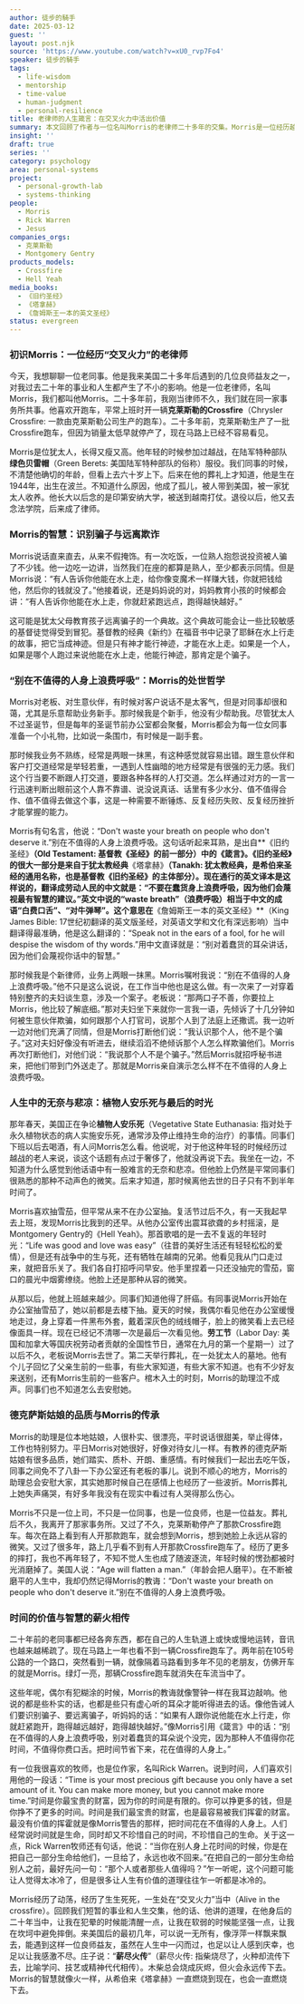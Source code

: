 ```yaml
---
author: 徒步的騎手
date: 2025-03-12
guest: ''
layout: post.njk
source: 'https://www.youtube.com/watch?v=xU0_rvp7Fo4'
speaker: 徒步的騎手
tags:
  - life-wisdom
  - mentorship
  - time-value
  - human-judgment
  - personal-resilience
title: 老律师的人生箴言：在交叉火力中活出价值
summary: 本文回顾了作者与一位名叫Morris的老律师二十多年的交集。Morris是一位经历越战的犹太裔律师，他的人生智慧和处事原则，如“别在不值得的人身上浪费呼吸”和识别骗子的告诫，对作者产生了深远影响。文章通过Morris的言行，探讨了如何在复杂多变的人生中，珍惜时间，识别真伪，并活出有价值的生命，强调了智慧传承的重要性。
insight: ''
draft: true
series: ''
category: psychology
area: personal-systems
project:
  - personal-growth-lab
  - systems-thinking
people:
  - Morris
  - Rick Warren
  - Jesus
companies_orgs:
  - 克莱斯勒
  - Montgomery Gentry
products_models:
  - Crossfire
  - Hell Yeah
media_books:
  - 《旧约圣经》
  - 《塔拿赫》
  - 《詹姆斯王一本的英文圣经》
status: evergreen
---
```


### 初识Morris：一位经历“交叉火力”的老律师

今天，我想聊聊一位老同事。他是我来美国二十多年后遇到的几位良师益友之一，对我过去二十年的事业和人生都产生了不小的影响。他是一位老律师，名叫Morris，我们都叫他Morris。二十多年前，我刚当律师不久，我们就在同一家事务所共事。他喜欢开跑车，平常上班时开一辆**克莱斯勒的Crossfire**（Chrysler Crossfire: 一款由克莱斯勒公司生产的跑车）。二十多年前，克莱斯勒生产了一批Crossfire跑车，但因为销量太低早就停产了，现在马路上已经不容易看见。

Morris是位犹太人，长得又瘦又高。他年轻的时候参加过越战，在陆军特种部队**绿色贝雷帽**（Green Berets: 美国陆军特种部队的俗称）服役。我们同事的时候，不清楚他确切的年龄，但看上去六十岁上下。后来在他的葬礼上才知道，他是生在1944年，出生在波兰。不知道什么原因，他成了孤儿，被人带到美国，被一家犹太人收养。他长大以后念的是印第安纳大学，被送到越南打仗。退役以后，他又去念法学院，后来成了律师。

### Morris的智慧：识别骗子与远离欺诈

Morris说话直来直去，从来不假掩饰。有一次吃饭，一位熟人抱怨说投资被人骗了不少钱。他一边吃一边讲，当然我们在座的都算是熟人，至少都表示同情。但是Morris说：“有人告诉你他能在水上走，给你像变魔术一样赚大钱，你就把钱给他，然后你的钱就没了。”他接着说，还是妈妈说的对，妈妈教育小孩的时候都会讲：“有人告诉你他能在水上走，你就赶紧跑远点，跑得越快越好。”

这可能是犹太父母教育孩子远离骗子的一个典故。这个典故可能会让一些比较敏感的基督徒觉得受到冒犯。基督教的经典《新约》在福音书中记录了耶稣在水上行走的故事，把它当成神迹。但是只有神才能行神迹，才能在水上走。如果是一个人，如果是哪个人跑过来说他能在水上走，他能行神迹，那肯定是个骗子。

### “别在不值得的人身上浪费呼吸”：Morris的处世哲学

Morris对老板、对生意伙伴，有时候对客户说话不是太客气，但是对同事却很和蔼，尤其是乐意帮助业务新手。那时候我是个新手，他没有少帮助我。尽管犹太人不过圣诞节，但是每年的圣诞节前办公室都会聚餐，Morris都会为每一位女同事准备一个小礼物，比如说一条围巾，有时候是一副手套。

那时候我业务不熟练，经常是两眼一抹黑，有这种感觉就容易出错。跟生意伙伴和客户打交道经常是举轻若重，一遇到人性幽暗的地方经常是有很强的无力感。我们这个行当要不断跟人打交道，要跟各种各样的人打交道。怎么样通过对方的一言一行迅速判断出眼前这个人靠不靠谱、说没说真话、话里有多少水分、值不值得合作、值不值得去做这个事，这是一种需要不断锤炼、反复经历失败、反复经历挫折才能掌握的能力。

Morris有句名言，他说：“Don't waste your breath on people who don't deserve it.”别在不值得的人身上浪费呼吸。这句话听起来耳熟，是出自**《旧约圣经》**（Old Testament: 基督教《圣经》的前一部分）中的《箴言》。《旧约圣经》的很大一部分是来自于犹太教经典**《塔拿赫》**（Tanakh: 犹太教经典，是希伯来圣经的通用名称，也是基督教《旧约圣经》的主体部分）。现在通行的英文译本是这样说的，翻译成劳动人民的中文就是：“不要在蠢货身上浪费呼吸，因为他们会蔑视最有智慧的建议。”英文中说的“waste breath”（浪费呼吸）相当于中文的成语“白费口舌”、“对牛弹琴”。这个意思在**《詹姆斯王一本的英文圣经》**（King James Bible: 17世纪初翻译的英文版圣经，对英语文学和文化有深远影响）当中翻译得最准确，他是这么翻译的：“Speak not in the ears of a fool, for he will despise the wisdom of thy words.”用中文直译就是：“别对着蠢货的耳朵讲话，因为他们会蔑视你话中的智慧。”

那时候我是个新律师，业务上两眼一抹黑。Morris嘱咐我说：“别在不值得的人身上浪费呼吸。”他不只是这么说说，在工作当中他也是这么做。有一次来了一对穿着特别整齐的夫妇谈生意，涉及一个案子。老板说：“那两口子不善，你要拉上Morris，他比较了解底细。”那对夫妇坐下来就你一言我一语，先倾诉了十几分钟如何被生意伙伴欺骗，如何跟那个人打官司，说那个人到了法庭上还撒谎。我一边听一边对他们充满了同情，但是Morris打断他们说：“我认识那个人，他不是个骗子。”这对夫妇好像没有听进去，继续滔滔不绝倾诉那个人怎么样欺骗他们。Morris再次打断他们，对他们说：“我说那个人不是个骗子。”然后Morris就招呼秘书进来，把他们带到门外送走了。那就是Morris亲自演示怎么样不在不值得的人身上浪费呼吸。

### 人生中的无奈与悲凉：植物人安乐死与最后的时光

那年春天，美国正在争论**植物人安乐死**（Vegetative State Euthanasia: 指对处于永久植物状态的病人实施安乐死，通常涉及停止维持生命的治疗）的事情。同事们下班以后去喝酒，有人问Morris怎么看。他说呢，对于他这种年轻的时候经历过越战的老人来说，谈这个话题有点过于奢侈了，他就没再说下去。我坐在一边，不知道为什么感觉到他话语中有一股难言的无奈和悲凉。但他脸上仍然是平常同事们很熟悉的那种不动声色的微笑。后来才知道，那时候离他去世的日子只有不到半年时间了。

Morris喜欢抽雪茄，但平常从来不在办公室抽。复活节过后不久，有一天我起早去上班，发现Morris比我到的还早。从他办公室传出震耳欲聋的乡村摇滚，是Montgomery Gentry的《Hell Yeah》。那首歌唱的是一去不复返的年轻时光：“Life was good and love was easy”（往昔的美好生活还有轻轻松松的爱情），但是还有战争中的生与死，还有牺牲在越南的兄弟。他看见我从门口走过来，就把音乐关了。我们各自打招呼问早安。他手里捏着一只还没抽完的雪茄，窗口的晨光中烟雾缭绕。他脸上还是那种从容的微笑。

从那以后，他就上班越来越少。同事们知道他得了肝癌。有同事说Morris开始在办公室抽雪茄了，她以前都是去楼下抽。夏天的时候，我偶尔看见他在办公室缓慢地走过，身上穿着一件黑布外套，戴着深灰色的绒线帽子，脸上的微笑看上去已经像面具一样。现在已经记不清哪一次是最后一次看见他。**劳工节**（Labor Day: 美国和加拿大等国庆祝劳动者贡献的全国性节日，通常在九月的第一个星期一）过了以后不久，老板说Morris去世了。第二天举行葬礼，在一处犹太人的墓地。他有个儿子回忆了父亲生前的一些事，有些大家知道，有些大家不知道。也有不少好友来送别，还有Morris生前的一些客户。棺木入土的时刻，Morris的助理泣不成声。同事们也不知道怎么去安慰她。

### 德克萨斯姑娘的品质与Morris的传承

Morris的助理是位本地姑娘，人很朴实、很漂亮，平时说话很甜美，举止得体，工作也特别努力。平日Morris对她很好，好像对待女儿一样。有教养的德克萨斯姑娘有很多品质，她们踏实、质朴、开朗、重感情。有时候我们一起出去吃午饭，同事之间免不了八卦一下办公室还有老板的事儿。说到不顺心的地方，Morris的助理总会安慰大家，其实她那时候自己在感情上也经历了一些波折。Morris葬礼上她失声痛哭，有好多年我没有在现实中看过有人哭得那么伤心。

Morris不只是一位上司，不只是一位同事，也是一位良师，也是一位益友。葬礼后不久，我离开了那家事务所。又过了不久，克莱斯勒停产了那款Crossfire跑车。每次在路上看到有人开那款跑车，就会想到Morris，想到她脸上永远从容的微笑。又过了很多年，路上几乎看不到有人开那款Crossfire跑车了。经历了更多的摔打，我也不再年轻了，不知不觉人生也成了随波逐流，年轻时候的愣劲都被时光消磨掉了。美国人说：“Age will flatten a man.”（年龄会把人磨平）。在不断被磨平的人生中，我却仍然记得Morris的教诲：“Don't waste your breath on people who don't deserve it.”别在不值得的人身上浪费呼吸。

### 时间的价值与智慧的薪火相传

二十年前的老同事都已经各奔东西，都在自己的人生轨道上或快或慢地运转，音讯也越来越稀疏了。现在马路上一年也看不到一辆Crossfire跑车了。两年前在105号公路的一个路口，突然看到一辆，就像隔着马路看到多年不见的老朋友，仿佛开车的就是Morris。绿灯一亮，那辆Crossfire跑车就消失在车流当中了。

这些年呢，偶尔有犯糊涂的时候，Morris的教诲就像警钟一样在我耳边敲响。他说的都是些朴实的话，也都是些只有虚心听的耳朵才能听得进去的话。像他告诫人们要识别骗子、要远离骗子，听妈妈的话：“如果有人跟你说他能在水上行走，你就赶紧跑开，跑得越远越好，跑得越快越好。”像Morris引用《箴言》中的话：“别在不值得的人身上浪费呼吸，别对着蠢货的耳朵说个没完，因为那种人不值得你花时间，不值得你费口舌。把时间节省下来，花在值得的人身上。”

有一位我很喜欢的牧师，也是位作家，名叫Rick Warren。说到时间，人们喜欢引用他的一段话：“Time is your most precious gift because you only have a set amount of it. You can make more money, but you cannot make more time.”时间是你最宝贵的财富，因为你的时间是有限的。你可以挣更多的钱，但是你挣不了更多的时间。时间是我们最宝贵的财富，也是最容易被我们挥霍的财富。最没有价值的挥霍就是像Morris警告的那样，把时间花在不值得的人身上。人们经常说时间就是生命，同时却又不珍惜自己的时间，不珍惜自己的生命。关于这一点，Rick Warren牧师还有句话，他说：“当你在别人身上花时间的时候，你是在把自己一部分生命给他们，一旦给了，永远也收不回来。”在把自己的一部分生命给别人之前，最好先问一句：“那个人或者那些人值得吗？”乍一听呢，这个问题可能让人觉得太冰冷了，但是很多让人生有价值的道理往往乍一听都是冰冷的。

Morris经历了动荡，经历了生生死死，一生处在“交叉火力”当中（Alive in the crossfire）。回顾我们短暂的事业和人生交集，他的话、他讲的道理，在他身后的二十年当中，让我在犯晕的时候能清醒一点，让我在软弱的时候能坚强一点，让我在坎坷中避免摔倒。来美国后的最初几年，可以说一无所有，像浮萍一样飘来飘去，能遇到这样一位良师益友，虽然在人生中一闪而过，也足以让人感到庆幸，也足以让我感激不尽。庄子说：“**薪尽火传**”（薪尽火传: 指柴烧尽了，火种却流传下去，比喻学问、技艺或精神代代相传）。木柴总会烧成灰烬，但火会永远传下去。Morris的智慧就像火一样，从希伯来《塔拿赫》一直燃烧到现在，也会一直燃烧下去。